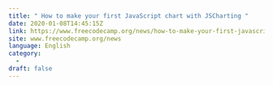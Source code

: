```yaml
---
title: " How to make your first JavaScript chart with JSCharting "
date: 2020-01-08T14:45:15Z
link: https://www.freecodecamp.org/news/how-to-make-your-first-javascript-chart/?utm_medium=RSS&utm_source=news.12bit.vn
site: www.freecodecamp.org/news
language: English
category:
  -   
draft: false
---
```

